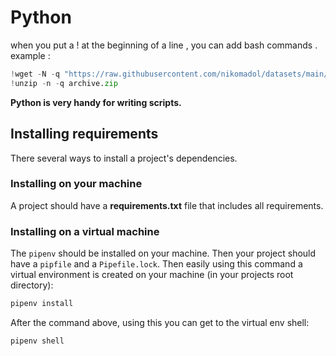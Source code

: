 # Python

when you put a ! at the beginning of a line , you can add bash commands . example : 
```python
!wget -N -q "https://raw.githubusercontent.com/nikomadol/datasets/main/FER-2013/archive.zip"
!unzip -n -q archive.zip
```

**Python is very handy for writing scripts.**

## Installing requirements

There several ways to install a project's dependencies. 

### Installing on your machine 

A project should have a **requirements.txt** file that includes all requirements. 


### Installing on a virtual machine

The `pipenv` should be installed on your machine. Then your project should have a `pipfile` and a `Pipefile.lock`. Then easily using this command a virtual environment is created on your machine (in your projects root directory):
```bash
pipenv install
```

After the command above, using this you can get to the virtual env shell:
```bash
pipenv shell
```